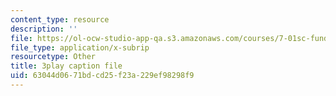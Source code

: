 ```yaml
---
content_type: resource
description: ''
file: https://ol-ocw-studio-app-qa.s3.amazonaws.com/courses/7-01sc-fundamentals-of-biology-fall-2011/63044d0671bdcd25f23a229ef98298f9_zQfcPQpKZUk.srt
file_type: application/x-subrip
resourcetype: Other
title: 3play caption file
uid: 63044d06-71bd-cd25-f23a-229ef98298f9
---
```

